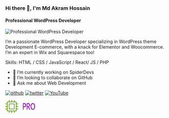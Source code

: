 ### Hi there 👋, I'm Md Akram Hossain
#### Professional WordPress Developer
![Professional WordPress Developer](https://pbs.twimg.com/profile_banners/1755827558837534720/1707458821/600x200)

I’m a passionate WordPress Developer specializing in WordPress theme Development E-commerce, with a knack for Elementor and Woocommerce. I’m an expert in Wix and Squarespace too!

Skills: HTML / CSS / JavaScript / React/ JS / PHP 

- 🔭 I’m currently working on SpiderDevs 
- 👯 I’m looking to collaborate on GitHub 
- 💬 Ask me about Web Development 


[<img src='https://cdn.jsdelivr.net/npm/simple-icons@3.0.1/icons/github.svg' alt='github' height='40'>](https://github.com/akram73)  [<img src='https://cdn.jsdelivr.net/npm/simple-icons@3.0.1/icons/twitter.svg' alt='twitter' height='40'>](https://twitter.com/@AkramHossain73)  [<img src='https://cdn.jsdelivr.net/npm/simple-icons@3.0.1/icons/youtube.svg' alt='YouTube' height='40'>](https://www.youtube.com/channel/https://www.youtube.com/@muhammadakramhossain450)  

<a href='https://docs.github.com/en/developers'><img src='https://raw.githubusercontent.com/acervenky/animated-github-badges/master/assets/devbadge.gif' width='40' height='40'></a> <a href='https://github.com/pricing'><img src='https://raw.githubusercontent.com/acervenky/animated-github-badges/master/assets/pro.gif' width='40' height='40'></a> 

